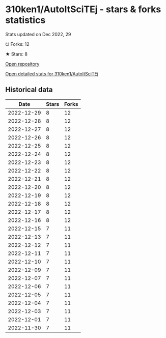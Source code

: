 # 310ken1/AutoItSciTEj - stars & forks statistics

Stats updated on Dec 2022, 29

☋ Forks: 12

★ Stars: 8

[Open repository](https://github.com/310ken1/AutoItSciTEj)

[Open detailed stats for 310ken1/AutoItSciTEj](https://reviewgithub.com/rep/310ken1/AutoItSciTEj)

## Historical data
| Date | Stars | Forks |
|------|-------|-------|
| 2022-12-29 | 8 | 12 | 
| 2022-12-28 | 8 | 12 | 
| 2022-12-27 | 8 | 12 | 
| 2022-12-26 | 8 | 12 | 
| 2022-12-25 | 8 | 12 | 
| 2022-12-24 | 8 | 12 | 
| 2022-12-23 | 8 | 12 | 
| 2022-12-22 | 8 | 12 | 
| 2022-12-21 | 8 | 12 | 
| 2022-12-20 | 8 | 12 | 
| 2022-12-19 | 8 | 12 | 
| 2022-12-18 | 8 | 12 | 
| 2022-12-17 | 8 | 12 | 
| 2022-12-16 | 8 | 12 | 
| 2022-12-15 | 7 | 11 | 
| 2022-12-13 | 7 | 11 | 
| 2022-12-12 | 7 | 11 | 
| 2022-12-11 | 7 | 11 | 
| 2022-12-10 | 7 | 11 | 
| 2022-12-09 | 7 | 11 | 
| 2022-12-07 | 7 | 11 | 
| 2022-12-06 | 7 | 11 | 
| 2022-12-05 | 7 | 11 | 
| 2022-12-04 | 7 | 11 | 
| 2022-12-03 | 7 | 11 | 
| 2022-12-01 | 7 | 11 | 
| 2022-11-30 | 7 | 11 | 

